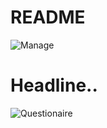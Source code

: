 # README

![Manage](https://i.imgur.com/GD6x3Wn.png)

# Headline.. 

![Questionaire](https://i.imgur.com/ZPe9gUj.gifv)


